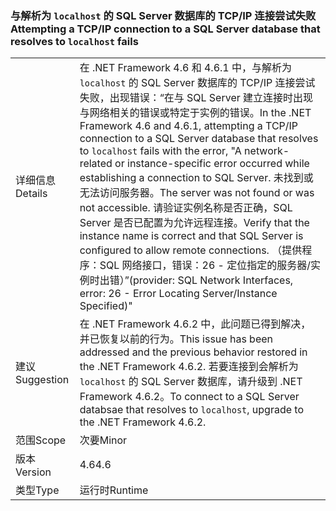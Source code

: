 ### <a name="attempting-a-tcpip-connection-to-a-sql-server-database-that-resolves-to-localhost-fails"></a><span data-ttu-id="8b5b5-101">与解析为 `localhost` 的 SQL Server 数据库的 TCP/IP 连接尝试失败</span><span class="sxs-lookup"><span data-stu-id="8b5b5-101">Attempting a TCP/IP connection to a SQL Server database that resolves to `localhost` fails</span></span>

|   |   |
|---|---|
|<span data-ttu-id="8b5b5-102">详细信息</span><span class="sxs-lookup"><span data-stu-id="8b5b5-102">Details</span></span>|<span data-ttu-id="8b5b5-103">在 .NET Framework 4.6 和 4.6.1 中，与解析为 <code>localhost</code> 的 SQL Server 数据库的 TCP/IP 连接尝试失败，出现错误：“在与 SQL Server 建立连接时出现与网络相关的错误或特定于实例的错误。</span><span class="sxs-lookup"><span data-stu-id="8b5b5-103">In the .NET Framework 4.6 and 4.6.1, attempting a TCP/IP connection to a SQL Server database that resolves to <code>localhost</code> fails with the error, &quot;A network-related or instance-specific error occurred while establishing a connection to SQL Server.</span></span> <span data-ttu-id="8b5b5-104">未找到或无法访问服务器。</span><span class="sxs-lookup"><span data-stu-id="8b5b5-104">The server was not found or was not accessible.</span></span> <span data-ttu-id="8b5b5-105">请验证实例名称是否正确，SQL Server 是否已配置为允许远程连接。</span><span class="sxs-lookup"><span data-stu-id="8b5b5-105">Verify that the instance name is correct and that SQL Server is configured to allow remote connections.</span></span> <span data-ttu-id="8b5b5-106">（提供程序：SQL 网络接口，错误：26 - 定位指定的服务器/实例时出错）”</span><span class="sxs-lookup"><span data-stu-id="8b5b5-106">(provider: SQL Network Interfaces, error: 26 - Error Locating Server/Instance Specified)&quot;</span></span>|
|<span data-ttu-id="8b5b5-107">建议</span><span class="sxs-lookup"><span data-stu-id="8b5b5-107">Suggestion</span></span>|<span data-ttu-id="8b5b5-108">在 .NET Framework 4.6.2 中，此问题已得到解决，并已恢复以前的行为。</span><span class="sxs-lookup"><span data-stu-id="8b5b5-108">This issue has been addressed and the previous behavior restored in the .NET Framework 4.6.2.</span></span> <span data-ttu-id="8b5b5-109">若要连接到会解析为 <code>localhost</code> 的 SQL Server 数据库，请升级到 .NET Framework 4.6.2。</span><span class="sxs-lookup"><span data-stu-id="8b5b5-109">To connect to a SQL Server databsae that resolves to <code>localhost</code>, upgrade to the .NET Framework 4.6.2.</span></span>|
|<span data-ttu-id="8b5b5-110">范围</span><span class="sxs-lookup"><span data-stu-id="8b5b5-110">Scope</span></span>|<span data-ttu-id="8b5b5-111">次要</span><span class="sxs-lookup"><span data-stu-id="8b5b5-111">Minor</span></span>|
|<span data-ttu-id="8b5b5-112">版本</span><span class="sxs-lookup"><span data-stu-id="8b5b5-112">Version</span></span>|<span data-ttu-id="8b5b5-113">4.6</span><span class="sxs-lookup"><span data-stu-id="8b5b5-113">4.6</span></span>|
|<span data-ttu-id="8b5b5-114">类型</span><span class="sxs-lookup"><span data-stu-id="8b5b5-114">Type</span></span>|<span data-ttu-id="8b5b5-115">运行时</span><span class="sxs-lookup"><span data-stu-id="8b5b5-115">Runtime</span></span>|

